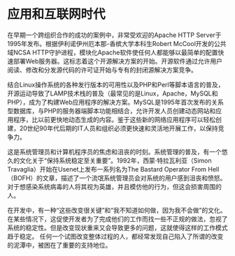 

# 应用和互联网时代

在早期一个跨组织合作的成功的案例中，非常受欢迎的Apache HTTP Server于1995年发布。根据伊利诺伊州厄本那-香槟大学本科生Robert McCool开发的公共域NCSA HTTP守护进程，模块化Apache软件使任何人都能够以最简单的配置快速部署Web服务器。这标志着这个开源解决方案的开始。开源软件通过允许用户阅读、修改和分发源代码的许可证开始与专有的封闭源解决方案竞争。

结合Linux操作系统的各种发行版本的可用性以及PHP和Perl等脚本语言的普及，开源运动导致了LAMP技术栈的普及（最常见的是Linux，Apache，MySQL和PHP），成为了构建Web应用程序的解决方案。MySQL是1995年首次发布的关系型数据库，与PHP的服务器端脚本功能相结合，允许开发人员创建动态网站和应用程序，比以前更快地动态生成的内容。鉴于这些新的网络应用程序可以轻松创建，20世纪90年代后期的IT人员和组织必须更快速和灵活地开展工作，以保持竞争力。

这是系统管理员和计算机程序员的焦虑和沮丧的时刻。系统管理的普及，有一个悠久的文化关于“保持系统稳定至关重要”。1992年，西蒙·特拉瓦利亚（Simon Travaglia）开始在Usenet上发布一系列名为The Bastard Operator From Hell（BOFH）的文章，描述了一个流氓系统管理员会对系统的用户感到沮丧和愤怒。对于想感染系统病毒的人将其视为英雄，并且模仿他的行为，但这会损害周围的人。

在开发中，有一种“这些改变很关键”和“我不知道如何做，因为我不会做”的文化。在某些情况下，这促使开发者为了完成他们的工作而找一些不正规的做法，忽视了系统的稳定性。但是改变现状重来又会导致更多的问题，这就使得这样的工作模式趋于稳定。 任何一个试图改变整体过程的人，都经常发现自己陷入了所谓的改变的泥潭中，被困在了重要的支持地位。
